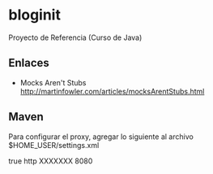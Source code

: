 bloginit
========

Proyecto de Referencia (Curso de Java)

Enlaces
-------

- Mocks Aren't Stubs
http://martinfowler.com/articles/mocksArentStubs.html

Maven
-----

Para configurar el proxy, agregar lo siguiente al archivo $HOME_USER/settings.xml

<settings>
  <proxies>
   <proxy>
      <active>true</active>
      <protocol>http</protocol>
      <host>XXXXXXX</host>
      <port>8080</port>
    </proxy>
  </proxies>
</settings>

